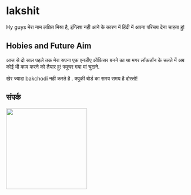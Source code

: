 # lakshit
Hy guys
मेरा नाम लक्षित मिश्रा है, इंग्लिश नही आने के कारण में हिंदी
में अपना परिचय देना चाहता हु!
## Hobies and Future Aim
आज से दो साल पहले तक मेरा सपना एक एनडीए ऑफिसर 
बनने का था मगर लॉकडॉन के चलते में अब कोई भी काम 
करने को तैयार हु!  फ्यूचर गया मां चुदाने.



खेर ज्यादा bakchodi नही करते है . क्युकी बोर्ड का समय 
समय है दोस्तो!
## संपर्क
   <a href="https://t.me/kdrnat"><img src="https://img.shields.io/badge/Channel%20Support%3F-yes-green?&style=flat-square?&logo=telegram" width=220px></a></p>
